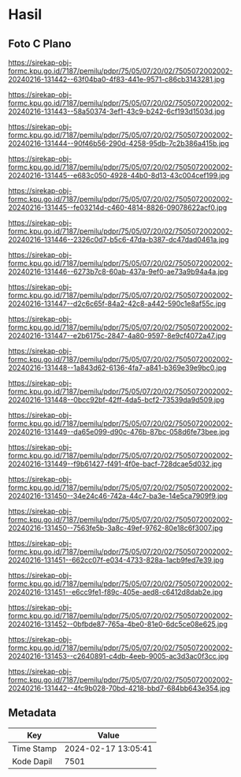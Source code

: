 # Hasil

## Foto C Plano

https://sirekap-obj-formc.kpu.go.id/7187/pemilu/pdpr/75/05/07/20/02/7505072002002-20240216-131442--63f04ba0-4f83-441e-9571-c86cb3143281.jpg

https://sirekap-obj-formc.kpu.go.id/7187/pemilu/pdpr/75/05/07/20/02/7505072002002-20240216-131443--58a50374-3ef1-43c9-b242-6cf193d1503d.jpg

https://sirekap-obj-formc.kpu.go.id/7187/pemilu/pdpr/75/05/07/20/02/7505072002002-20240216-131444--90f46b56-290d-4258-95db-7c2b386a415b.jpg

https://sirekap-obj-formc.kpu.go.id/7187/pemilu/pdpr/75/05/07/20/02/7505072002002-20240216-131445--e683c050-4928-44b0-8d13-43c004cef199.jpg

https://sirekap-obj-formc.kpu.go.id/7187/pemilu/pdpr/75/05/07/20/02/7505072002002-20240216-131445--fe03214d-c460-4814-8826-09078622acf0.jpg

https://sirekap-obj-formc.kpu.go.id/7187/pemilu/pdpr/75/05/07/20/02/7505072002002-20240216-131446--2326c0d7-b5c6-47da-b387-dc47dad0461a.jpg

https://sirekap-obj-formc.kpu.go.id/7187/pemilu/pdpr/75/05/07/20/02/7505072002002-20240216-131446--6273b7c8-60ab-437a-9ef0-ae73a9b94a4a.jpg

https://sirekap-obj-formc.kpu.go.id/7187/pemilu/pdpr/75/05/07/20/02/7505072002002-20240216-131447--d2c6c65f-84a2-42c8-a442-590c1e8af55c.jpg

https://sirekap-obj-formc.kpu.go.id/7187/pemilu/pdpr/75/05/07/20/02/7505072002002-20240216-131447--e2b6175c-2847-4a80-9597-8e9cf4072a47.jpg

https://sirekap-obj-formc.kpu.go.id/7187/pemilu/pdpr/75/05/07/20/02/7505072002002-20240216-131448--1a843d62-6136-4fa7-a841-b369e39e9bc0.jpg

https://sirekap-obj-formc.kpu.go.id/7187/pemilu/pdpr/75/05/07/20/02/7505072002002-20240216-131448--0bcc92bf-42ff-4da5-bcf2-73539da9d509.jpg

https://sirekap-obj-formc.kpu.go.id/7187/pemilu/pdpr/75/05/07/20/02/7505072002002-20240216-131449--da65e099-d90c-476b-87bc-058d6fe73bee.jpg

https://sirekap-obj-formc.kpu.go.id/7187/pemilu/pdpr/75/05/07/20/02/7505072002002-20240216-131449--f9b61427-f491-4f0e-bacf-728dcae5d032.jpg

https://sirekap-obj-formc.kpu.go.id/7187/pemilu/pdpr/75/05/07/20/02/7505072002002-20240216-131450--34e24c46-742a-44c7-ba3e-14e5ca7909f9.jpg

https://sirekap-obj-formc.kpu.go.id/7187/pemilu/pdpr/75/05/07/20/02/7505072002002-20240216-131450--7563fe5b-3a8c-49ef-9762-80e18c6f3007.jpg

https://sirekap-obj-formc.kpu.go.id/7187/pemilu/pdpr/75/05/07/20/02/7505072002002-20240216-131451--662cc07f-e034-4733-828a-1acb9fed7e39.jpg

https://sirekap-obj-formc.kpu.go.id/7187/pemilu/pdpr/75/05/07/20/02/7505072002002-20240216-131451--e6cc9fe1-f89c-405e-aed8-c6412d8dab2e.jpg

https://sirekap-obj-formc.kpu.go.id/7187/pemilu/pdpr/75/05/07/20/02/7505072002002-20240216-131452--0bfbde87-765a-4be0-81e0-6dc5ce08e625.jpg

https://sirekap-obj-formc.kpu.go.id/7187/pemilu/pdpr/75/05/07/20/02/7505072002002-20240216-131453--c2640891-c4db-4eeb-9005-ac3d3ac0f3cc.jpg

https://sirekap-obj-formc.kpu.go.id/7187/pemilu/pdpr/75/05/07/20/02/7505072002002-20240216-131442--4fc9b028-70bd-4218-bbd7-684bb643e354.jpg


## Metadata

| Key        | Value               |
| ---------- | ------------------- |
| Time Stamp | 2024-02-17 13:05:41 |
| Kode Dapil | 7501                |



